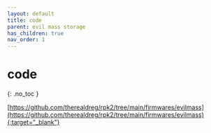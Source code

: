 ```yaml
---
layout: default
title: code
parent: evil mass storage
has_children: true
nav_order: 1
---
```


# code
{: .no_toc }

[https://github.com/therealdreg/rpk2/tree/main/firmwares/evilmass](https://github.com/therealdreg/rpk2/tree/main/firmwares/evilmass){:target="_blank"}

